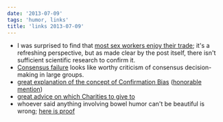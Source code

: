 ```yaml
---
date: '2013-07-09'
tags: 'humor, links'
title: 'links 2013-07-09'
---
```


-   I was surprised to find that [most sex workers enjoy their trade];
    it\'s a refreshing perspective, but as made clear by the post
    itself, there isn\'t sufficient scientific research to confirm it.
-   [Consensus failure] looks like worthy criticism of consensus
    decision-making in large groups.
-   [great explanation of the concept of Confirmation Bias] ([honorable
    mention])
-   [great advice on which Charities to give to]
-   whoever said anything involving bowel humor can\'t be beautiful is
    wrong; [here is proof]

  [most sex workers enjoy their trade]: http://skeptics.stackexchange.com/a/1172/167
  [Consensus failure]: http://www.eyrie.org/~eagle/journal/2013-01/026.html
  [great explanation of the concept of Confirmation Bias]: http://www.informationclearinghouse.info/article25936.htm
  [honorable mention]: http://youarenotsosmart.com/2010/06/23/confirmation-bias
  [great advice on which Charities to give to]: http://www.eyrie.org/~eagle/journal/2012-12/006.html
  [here is proof]: http://theoatmeal.com/comics/tipping_tooting
